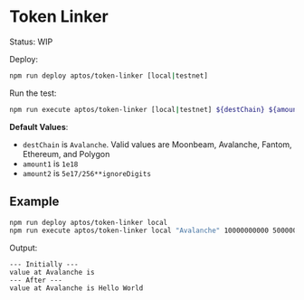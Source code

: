 # Token Linker

Status: WIP

Deploy:

```bash
npm run deploy aptos/token-linker [local|testnet]
```

Run the test:

```bash
npm run execute aptos/token-linker [local|testnet] ${destChain} ${amount1} ${amount2}
```

**Default Values**:

-   `destChain` is `Avalanche`. Valid values are Moonbeam, Avalanche, Fantom, Ethereum, and Polygon
-   `amount1` is `1e18`
-   `amount2` is `5e17/256**ignoreDigits`

## Example

```bash
npm run deploy aptos/token-linker local
npm run execute aptos/token-linker local "Avalanche" 10000000000 5000000000
```

Output:

```
--- Initially ---
value at Avalanche is
--- After ---
value at Avalanche is Hello World
```
